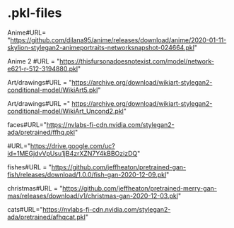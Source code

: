 # .pkl-files

Anime#URL= "https://github.com/dilana95/anime/releases/download/anime/2020-01-11-skylion-stylegan2-animeportraits-networksnapshot-024664.pkl"

Anime 2 #URL = "https://thisfursonadoesnotexist.com/model/network-e621-r-512-3194880.pkl"

Art/drawings#URL = "https://archive.org/download/wikiart-stylegan2-conditional-model/WikiArt5.pkl"

Art/drawings#URL =" https://archive.org/download/wikiart-stylegan2-conditional-model/WikiArt_Uncond2.pkl"

faces#URL="https://nvlabs-fi-cdn.nvidia.com/stylegan2-ada/pretrained/ffhq.pkl"

#URL="https://drive.google.com/uc?id=1MEGjdvVpUsu1jB4zrXZN7Y4kBBOzizDQ"

fishes#URL = "https://github.com/jeffheaton/pretrained-gan-fish/releases/download/1.0.0/fish-gan-2020-12-09.pkl"

christmas#URL = "https://github.com/jeffheaton/pretrained-merry-gan-mas/releases/download/v1/christmas-gan-2020-12-03.pkl"

cats#URL="https://nvlabs-fi-cdn.nvidia.com/stylegan2-ada/pretrained/afhqcat.pkl"
